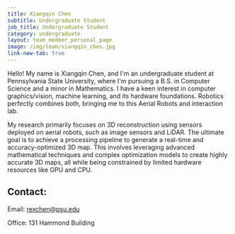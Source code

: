 ```yaml
---
title: Xiangqin Chen
subtitle: Undergraduate Student
job_title: Undergraduate Student
category: undergraduate
layout: team_member_personal_page
image: /img/team/xiangqin_chen.jpg
link-new-tab: true
---
```


Hello! My name is Xiangqin Chen, and I'm an undergraduate student at Pennsylvania State University, where I'm pursuing a B.S. in Computer Science and a minor in Mathematics. I have a keen interest in computer graphics/vision, machine learning, and its hardware foundations. Robotics perfectly combines both, bringing me to this Aerial Robots and interaction lab.

My research primarily focuses on 3D reconstruction using sensors deployed on aerial robots, such as image sensors and LiDAR. The ultimate goal is to achieve a processing pipeline to generate a real-time and accuracy-optimized 3D map. This involves leveraging advanced mathematical techniques and complex optimization models to create highly accurate 3D maps, all while being constrained by limited hardware resources like GPU and CPU.

## Contact: ##

Email: [rexchen@psu.edu](mailto:rexchen@psu.edu)

Office: 131 Hammond Building
